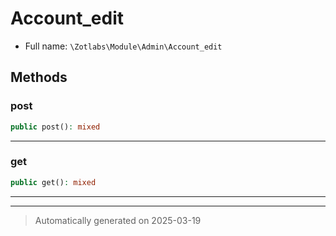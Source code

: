 
# Account_edit





* Full name: `\Zotlabs\Module\Admin\Account_edit`




## Methods


### post



```php
public post(): mixed
```












***

### get



```php
public get(): mixed
```












***


***
> Automatically generated on 2025-03-19
